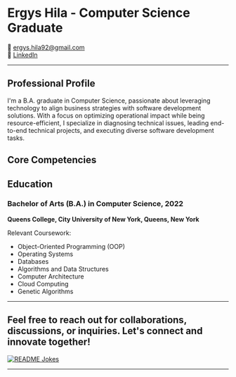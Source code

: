 # Ergys Hila - Computer Science Graduate


   
📧 ergys.hila92@gmail.com  
🔗 [LinkedIn](<https://www.linkedin.com/in/ergys-hila-904813131>)

---

## Professional Profile

I'm a  B.A. graduate in Computer Science, passionate about leveraging technology to align business strategies with software development solutions. With a focus on optimizing operational impact while being resource-efficient, I specialize in diagnosing technical issues, leading end-to-end technical projects, and executing diverse software development tasks.
## Core Competencies



## Education

### Bachelor of Arts (B.A.) in Computer Science, 2022
**Queens College, City University of New York, Queens, New York**

Relevant Coursework:
- Object-Oriented Programming (OOP)
- Operating Systems
- Databases
- Algorithms and Data Structures
- Computer Architecture
- Cloud Computing
- Genetic Algorithms

---

Feel free to reach out for collaborations, discussions, or inquiries. Let's connect and innovate together!
---

<a href="https://readme-jokes.vercel.app"><img align="center" src="https://readme-jokes.vercel.app/api" alt="README Jokes"></a>

---

